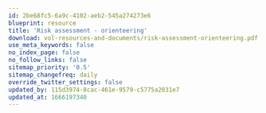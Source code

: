 ```yaml
---
id: 2be68fc5-6a9c-4102-aeb2-545a274273e6
blueprint: resource
title: 'Risk assessment - orienteering'
download: vol-resources-and-documents/risk-assessment-orienteering.pdf
use_meta_keywords: false
no_index_page: false
no_follow_links: false
sitemap_priority: '0.5'
sitemap_changefreq: daily
override_twitter_settings: false
updated_by: 115d3974-8cac-461e-9579-c5775a2031e7
updated_at: 1666197340
---
```


